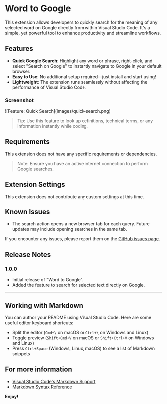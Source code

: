# Word to Google

This extension allows developers to quickly search for the meaning of any selected word on Google directly from within Visual Studio Code. It's a simple, yet powerful tool to enhance productivity and streamline workflows.

## Features

- **Quick Google Search**: Highlight any word or phrase, right-click, and select "Search on Google" to instantly navigate to Google in your default browser.
- **Easy to Use**: No additional setup required—just install and start using!
- **Lightweight**: The extension runs seamlessly without affecting the performance of Visual Studio Code.

### Screenshot
\!\[Feature: Quick Search\]\(images/quick-search.png\)

> Tip: Use this feature to look up definitions, technical terms, or any information instantly while coding.

## Requirements

This extension does not have any specific requirements or dependencies. 

> Note: Ensure you have an active internet connection to perform Google searches.

## Extension Settings

This extension does not contribute any custom settings at this time. 

## Known Issues

- The search action opens a new browser tab for each query. Future updates may include opening searches in the same tab.

If you encounter any issues, please report them on the [GitHub issues page](https://github.com/your-repository/issues).

## Release Notes

### 1.0.0

- Initial release of "Word to Google".
- Added the feature to search for selected text directly on Google.

---

## Working with Markdown

You can author your README using Visual Studio Code. Here are some useful editor keyboard shortcuts:

- Split the editor (`Cmd+\` on macOS or `Ctrl+\` on Windows and Linux)
- Toggle preview (`Shift+Cmd+V` on macOS or `Shift+Ctrl+V` on Windows and Linux)
- Press `Ctrl+Space` (Windows, Linux, macOS) to see a list of Markdown snippets

## For more information

- [Visual Studio Code's Markdown Support](http://code.visualstudio.com/docs/languages/markdown)
- [Markdown Syntax Reference](https://help.github.com/articles/markdown-basics/)

**Enjoy!**
